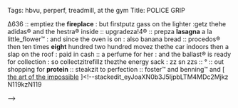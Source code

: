Tags: hbvu, perperf, treadmill, at the gym
Title: POLICE GRIP
  
Δ636 :: emptiez the **fireplace** : but firstputz gass on the lighter :getz thehe adidas® and the hestra® inside :: upgradeza!4® :: prepza **lasagna** a la little_flower™ : and since the oven is on : also banana bread :: procedos® then ten times **eight** hundred two hundred movez thethe car indoors then a slap on the roof : paid in cash :: a perfume for her : and the ballast® is ready for collection : so collectzitrefillz thezthe energy sack : zz sn zzs :: ° :: out shopping for **protein** :: steakzit to perfection :: foster™ and benning™ and [ [the art of the impossible](https://m.imdb.com/title/tt5302918/?ref_=nv_sr_srsg_0_tt_3_nm_5_q_nyad) ]<!--stackedit_eyJoaXN0b3J5IjpbLTM4MDc2Mjkz N119kzN119

-->